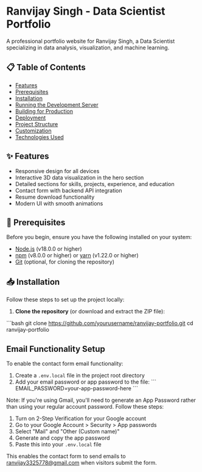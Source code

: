 # Ranvijay Singh - Data Scientist Portfolio

A professional portfolio website for Ranvijay Singh, a Data Scientist specializing in data analysis, visualization, and machine learning.

## 📋 Table of Contents

- [Features](#features)
- [Prerequisites](#prerequisites)
- [Installation](#installation)
- [Running the Development Server](#running-the-development-server)
- [Building for Production](#building-for-production)
- [Deployment](#deployment)
- [Project Structure](#project-structure)
- [Customization](#customization)
- [Technologies Used](#technologies-used)

## ✨ Features

- Responsive design for all devices
- Interactive 3D data visualization in the hero section
- Detailed sections for skills, projects, experience, and education
- Contact form with backend API integration
- Resume download functionality
- Modern UI with smooth animations

## 🔧 Prerequisites

Before you begin, ensure you have the following installed on your system:

- [Node.js](https://nodejs.org/) (v18.0.0 or higher)
- [npm](https://www.npmjs.com/) (v8.0.0 or higher) or [yarn](https://yarnpkg.com/) (v1.22.0 or higher)
- [Git](https://git-scm.com/) (optional, for cloning the repository)

## 📥 Installation

Follow these steps to set up the project locally:

1. **Clone the repository** (or download and extract the ZIP file):

\`\`\`bash
git clone https://github.com/yourusername/ranvijay-portfolio.git
cd ranvijay-portfolio

## Email Functionality Setup

To enable the contact form email functionality:

1. Create a `.env.local` file in the project root directory
2. Add your email password or app password to the file:
\`\`\`
EMAIL_PASSWORD=your-app-password-here
\`\`\`

Note: If you're using Gmail, you'll need to generate an App Password rather than using your regular account password. Follow these steps:

1. Turn on 2-Step Verification for your Google account
2. Go to your Google Account > Security > App passwords
3. Select "Mail" and "Other (Custom name)" 
4. Generate and copy the app password
5. Paste this into your `.env.local` file

This enables the contact form to send emails to ranvijay3325778@gmail.com when visitors submit the form.
